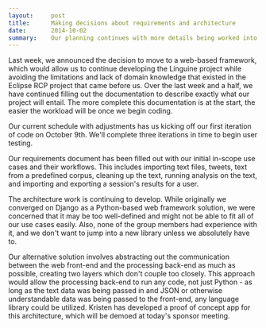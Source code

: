 ```yaml
---
layout:     post
title:      Making decisions about requirements and architecture
date:       2014-10-02
summary:    Our planning continues with more details being worked into the project's design
---
```


Last week, we announced the decision to move to a web-based framework, which would allow us to continue developing the Linguine project while avoiding the limitations and lack of domain knowledge that existed in the Eclipse RCP project that came before us. Over the last week and a half, we have continued filling out the documentation to describe exactly what our project will entail. The more complete this documentation is at the start, the easier the workload will be once we begin coding.

Our current schedule with adjustments has us kicking off our first iteration of code on October 9th. We'll complete three iterations in time to begin user testing.

Our requirements document has been filled out with our initial in-scope use cases and their workflows. This includes importing text files, tweets, text from a predefined corpus, cleaning up the text, running analysis on the text, and importing and exporting a session's results for a user.

The architecture work is continuing to develop. While originally we converged on Django as a Python-based web framework solution, we were concerned that it may be too well-defined and might not be able to fit all of our use cases easily. Also, none of the group members had experience with it, and we don't want to jump into a new library unless we absolutely have to.

Our alternative solution involves abstracting out the communication between the web front-end and the processing back-end as much as possible, creating two layers which don't couple too closely. This approach would allow the processing back-end to run any code, not just Python - as long as the text data was being passed in and JSON or otherwise understandable data was being passed to the front-end, any language library could be utilized. Kristen has developed a proof of concept app for this architecture, which will be demoed at today's sponsor meeting.